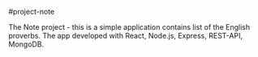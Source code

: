 ﻿#project-note
 
The Note project - this is a simple application contains list of the English proverbs. The app developed with React, Node.js, Express, REST-API, MongoDB.

